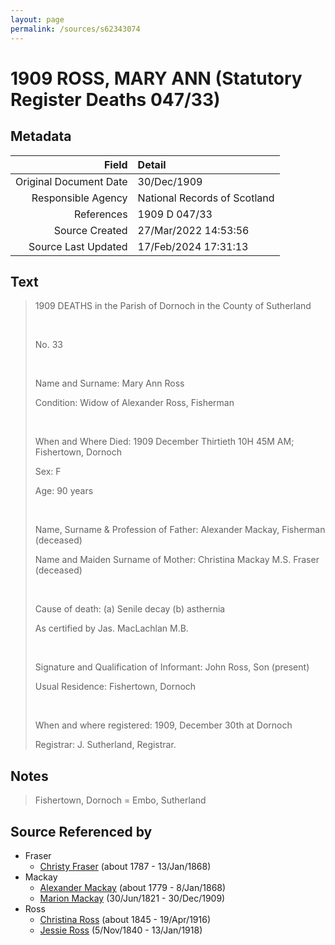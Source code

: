 ```yaml
---
layout: page
permalink: /sources/s62343074
---
```


# 1909 ROSS, MARY ANN (Statutory Register Deaths 047/33)

## Metadata

Field | Detail
---:|:---
Original Document Date | 30/Dec/1909
Responsible Agency | National Records of Scotland
References | 1909 D 047/33
Source Created | 27/Mar/2022 14:53:56
Source Last Updated | 17/Feb/2024 17:31:13

## Text

> 1909 DEATHS in the Parish of Dornoch in the County of Sutherland
>
> <br/>
>
> No. 33
>
> <br/>
>
> Name and Surname: Mary Ann Ross
>
> Condition: Widow of Alexander Ross, Fisherman
>
> <br/>
>
> When and Where Died: 1909 December Thirtieth 10H 45M AM; Fishertown, Dornoch
>
> Sex: F
>
> Age: 90 years
>
> <br/>
>
> Name, Surname & Profession of Father: Alexander Mackay, Fisherman (deceased)
>
> Name and Maiden Surname of Mother: Christina Mackay M.S. Fraser (deceased)
>
> <br/>
>
> Cause of death: (a) Senile decay (b) asthernia
>
> As certified by Jas. MacLachlan M.B.
>
> <br/>
>
> Signature and Qualification of Informant: John Ross, Son (present)
>
> Usual Residence: Fishertown, Dornoch
>
> <br/>
>
> When and where registered: 1909, December 30th at Dornoch
>
> Registrar: J. Sutherland, Registrar.
>

## Notes

> Fishertown, Dornoch = Embo, Sutherland
>


## Source Referenced by

* Fraser
  * [Christy Fraser](../people/@45275253@-christy-fraser-b1787-d1868-1-13.md) (about 1787 - 13/Jan/1868)
* Mackay
  * [Alexander Mackay](../people/@3089092@-alexander-mackay-b1779-d1868-1-8.md) (about 1779 - 8/Jan/1868)
  * [Marion Mackay](../people/@78930004@-marion-mackay-b1821-6-30-d1909-12-30.md) (30/Jun/1821 - 30/Dec/1909)
* Ross
  * [Christina Ross](../people/@81183416@-christina-ross-b1845-d1916-4-19.md) (about 1845 - 19/Apr/1916)
  * [Jessie Ross](../people/@60546968@-jessie-ross-b1840-11-5-d1918-1-13.md) (5/Nov/1840 - 13/Jan/1918)
